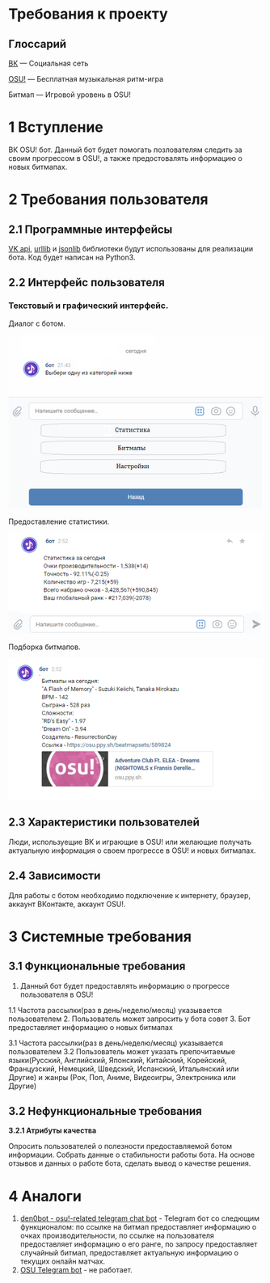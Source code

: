 
# Требования к проекту
## Глоссарий
[ВК](http://vk.com) — Социальная сеть

[OSU!](https://osu.ppy.sh/home) — Бесплатная музыкальная ритм-игра

Битмап — Игровой уровень в OSU!
# 1 Вступление

ВК OSU! бот. Данный бот будет помогать позлователям следить за своим прогрессом в OSU!, а также предостовалять информацию о новых битмапах.
# 2 Требования пользователя
## 2.1 Программные интерфейсы
[VK api](https://pypi.org/project/vk-api/), [urllib](https://docs.python.org/3/library/urllib.html#module-urllib) и [jsonlib](https://docs.python.org/3/library/json.html?highlight=json#module-json) библиотеки будут использованы для реализации бота. Код будет написан на Python3.
## 2.2 Интерфейс пользователя
### Текстовый и графический интерфейс. 

Диалог с ботом.

![GitHub Logo](/mockups/UI.png)

Предоставление статистики.

![GitHub Logo](/mockups/statistic.png)

Подборка битмапов.

![GitHub Logo](/mockups/beatmaps.png)
## 2.3 Характеристики пользователей
Люди, используещие ВК и играющие в OSU! или желающие получать актуальную информация о своем прогрессе в OSU! и новых битмапах.
## 2.4 Зависимости
Для работы с ботом необходимо подключение к интернету, браузер, аккаунт ВКонтакте, аккаунт OSU!.
# 3 Системные требования
## 3.1 Функциональные требования
1. Данный бот будет предоставлять информацию о прогрессе пользователя в OSU!

1.1 Частота рассылки(раз в день/неделю/месяц) указывается пользователем
2. Пользователь может запросить у бота совет 
3. Бот предоставляет информацию о новых битмапах

3.1 Частота рассылки(раз в день/неделю/месяц) указывается пользователем
3.2 Пользователь может указать препочитаемые языки(Русский, Английский, Японский, Китайский, Корейский, Французский, Немецкий, Шведский, Испанский, Итальянский или Другие) и жанры (Рок, Поп, Аниме, Видеоигры, Электроника или Другие)

## 3.2 Нефункциональные требования
**3.2.1 Атрибуты качества**

Опросить пользователей о полезности предоставляемой ботом информации. Собрать данные о стабильности работы бота. На основе отзывов и данных о работе бота, сделать вывод о качестве решения.

# 4 Аналоги
1. [den0bot - osu!-related telegram chat bot](http://kikoe.ru/) - Telegram бот со следющим функционалом: по ссылке на битмап предоставляет информацию о очках производительности, по ссылке на пользователя предоставляет информацию о его ранге, по запросу предоставляет случайный битмап, предоставляет актуальную информацию о текущих онлайн матчах.
2. [OSU Telegram bot](https://t.me/osuibot) - не работает.
